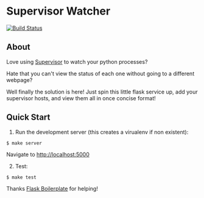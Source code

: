 # Supervisor Watcher

[![Build Status](https://travis-ci.org/dskoda1/supervisor-watcher.svg?branch=master)](https://travis-ci.org/dskoda1/supervisor-watcher)

## About

Love using [Supervisor](https://github.com/Supervisor/supervisor) to watch your
python processes?

Hate that you can't view the status of each one without going to a different
webpage?

Well finally the solution is here! Just spin this little flask service up, add
your supervisor hosts, and view them all in once concise format!


## Quick Start

1. Run the development server (this creates a virualenv if non existent):

  ```
  $ make server
  ```

  Navigate to [http://localhost:5000](http://localhost:5000)

2. Test:

  ```
  $ make test
  ```


Thanks [Flask Boilerplate](https://github.com/mjhea0/flask-boilerplate/tree/updated) for helping!
